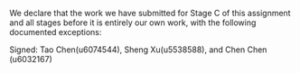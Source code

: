 We declare that the work we have submitted for Stage C of this assignment and all stages before it is entirely our own work, with the following documented exceptions:



Signed: Tao Chen(u6074544), Sheng Xu(u5538588), and Chen Chen (u6032167)
